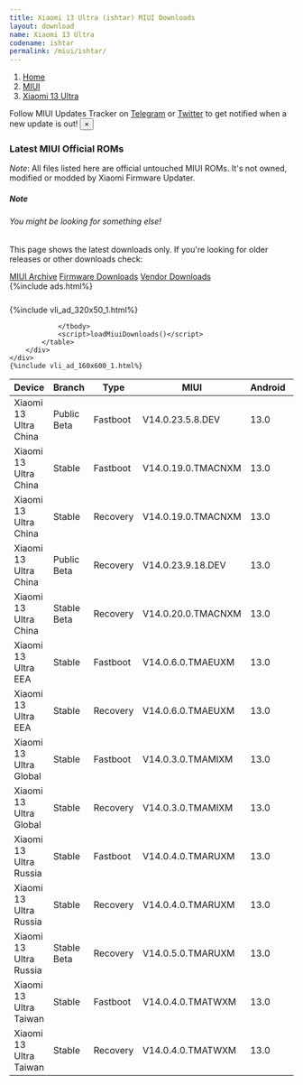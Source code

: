```yaml
---
title: Xiaomi 13 Ultra (ishtar) MIUI Downloads
layout: download
name: Xiaomi 13 Ultra
codename: ishtar
permalink: /miui/ishtar/
---
```

<nav aria-label="breadcrumb">
    <ol class="breadcrumb">
        <li class="breadcrumb-item"><a href="/">Home</a></li>
        <li class="breadcrumb-item"><a href="/miui/">MIUI</a></li>
        <li class="breadcrumb-item active" aria-current="page"><a href="/miui/ishtar/">Xiaomi 13 Ultra</a></li>
    </ol>
</nav>
<div class="alert alert-primary alert-dismissible fade show" role="alert">
    Follow MIUI Updates Tracker on <a href="https://t.me/MIUIUpdatesTracker" class="alert-link">Telegram</a>
     or <a href="https://twitter.com/MiFwUpdater" class="alert-link">Twitter</a> to get notified when a new update is out!
    <button type="button" class="close" data-dismiss="alert" aria-label="Close">
        <span aria-hidden="true">&times;</span>
    </button>
</div>

### Latest MIUI Official ROMs
*Note*: All files listed here are official untouched MIUI ROMs. It's not owned, modified or modded by Xiaomi Firmware Updater.
<div class="card">
  <div class="card-body">
    <h5 class="card-title">Note</h5>
    <h6 class="card-subtitle mb-2 text-muted">You might be looking for something else!</h6>
    <p class="card-text">This page shows the latest downloads only.
     If you're looking for older releases or other downloads check:</p>
    <a href="/archive/miui/ishtar/" class="card-link">MIUI Archive</a>
    <a href="/firmware/ishtar/" class="card-link">Firmware Downloads</a>
    <a href="/vendor/ishtar/" class="card-link">Vendor Downloads</a>
  </div>
</div>
{%include ads.html%}
<div class="row justify-content-center">
    <div class="col-10">
        <div class="table-responsive-md" style="margin-top: 25px;">
            {%include vli_ad_320x50_1.html%}
            <table id="miui" class="display dt-responsive nowrap compact table table-striped table-hover table-sm">
                <thead class="thead-dark">
                    <tr>
                        <th data-ref="device">Device</th>
                        <th data-ref="branch">Branch</th>
                        <th data-ref="type">Type</th>
                        <th data-ref="miui">MIUI</th>
                        <th data-ref="android">Android</th>
                        <th data-ref="size">Size</th>
                        <th data-ref="size">Date</th>
                        <th data-ref="link">Link</th>
                    </tr>
                </thead>
                <tbody>
                <tr><td>Xiaomi 13 Ultra China</td><td>Public Beta</td><td>Fastboot</td><td>V14.0.23.5.8.DEV</td><td>13.0</td><td>8.6 GB</td><td>2023-05-09</td><td><a href="/miui/ishtar/public beta/V14.0.23.5.8.DEV/">Download</a></td></tr>
<tr><td>Xiaomi 13 Ultra China</td><td>Stable</td><td>Fastboot</td><td>V14.0.19.0.TMACNXM</td><td>13.0</td><td>8.6 GB</td><td>2023-09-12</td><td><a href="/miui/ishtar/stable/V14.0.19.0.TMACNXM/">Download</a></td></tr>
<tr><td>Xiaomi 13 Ultra China</td><td>Stable</td><td>Recovery</td><td>V14.0.19.0.TMACNXM</td><td>13.0</td><td>6.9 GB</td><td>2023-09-15</td><td><a href="/miui/ishtar/stable/V14.0.19.0.TMACNXM/">Download</a></td></tr>
<tr><td>Xiaomi 13 Ultra China</td><td>Public Beta</td><td>Recovery</td><td>V14.0.23.9.18.DEV</td><td>13.0</td><td>6.8 GB</td><td>2023-09-22</td><td><a href="/miui/ishtar/public beta/V14.0.23.9.18.DEV/">Download</a></td></tr>
<tr><td>Xiaomi 13 Ultra China</td><td>Stable Beta</td><td>Recovery</td><td>V14.0.20.0.TMACNXM</td><td>13.0</td><td>6.9 GB</td><td>2023-10-17</td><td><a href="/miui/ishtar/stable beta/V14.0.20.0.TMACNXM/">Download</a></td></tr>
<tr><td>Xiaomi 13 Ultra EEA</td><td>Stable</td><td>Fastboot</td><td>V14.0.6.0.TMAEUXM</td><td>13.0</td><td>7.8 GB</td><td>2023-10-12</td><td><a href="/miui/ishtar/stable/V14.0.6.0.TMAEUXM/">Download</a></td></tr>
<tr><td>Xiaomi 13 Ultra EEA</td><td>Stable</td><td>Recovery</td><td>V14.0.6.0.TMAEUXM</td><td>13.0</td><td>6.0 GB</td><td>2023-10-20</td><td><a href="/miui/ishtar/stable/V14.0.6.0.TMAEUXM/">Download</a></td></tr>
<tr><td>Xiaomi 13 Ultra Global</td><td>Stable</td><td>Fastboot</td><td>V14.0.3.0.TMAMIXM</td><td>13.0</td><td>8.2 GB</td><td>2023-08-08</td><td><a href="/miui/ishtar/stable/V14.0.3.0.TMAMIXM/">Download</a></td></tr>
<tr><td>Xiaomi 13 Ultra Global</td><td>Stable</td><td>Recovery</td><td>V14.0.3.0.TMAMIXM</td><td>13.0</td><td>6.0 GB</td><td>2023-08-16</td><td><a href="/miui/ishtar/stable/V14.0.3.0.TMAMIXM/">Download</a></td></tr>
<tr><td>Xiaomi 13 Ultra Russia</td><td>Stable</td><td>Fastboot</td><td>V14.0.4.0.TMARUXM</td><td>13.0</td><td>7.7 GB</td><td>2023-08-01</td><td><a href="/miui/ishtar/stable/V14.0.4.0.TMARUXM/">Download</a></td></tr>
<tr><td>Xiaomi 13 Ultra Russia</td><td>Stable</td><td>Recovery</td><td>V14.0.4.0.TMARUXM</td><td>13.0</td><td>5.9 GB</td><td>2023-08-16</td><td><a href="/miui/ishtar/stable/V14.0.4.0.TMARUXM/">Download</a></td></tr>
<tr><td>Xiaomi 13 Ultra Russia</td><td>Stable Beta</td><td>Recovery</td><td>V14.0.5.0.TMARUXM</td><td>13.0</td><td>5.9 GB</td><td>2023-10-23</td><td><a href="/miui/ishtar/stable beta/V14.0.5.0.TMARUXM/">Download</a></td></tr>
<tr><td>Xiaomi 13 Ultra Taiwan</td><td>Stable</td><td>Fastboot</td><td>V14.0.4.0.TMATWXM</td><td>13.0</td><td>7.0 GB</td><td>2023-08-08</td><td><a href="/miui/ishtar/stable/V14.0.4.0.TMATWXM/">Download</a></td></tr>
<tr><td>Xiaomi 13 Ultra Taiwan</td><td>Stable</td><td>Recovery</td><td>V14.0.4.0.TMATWXM</td><td>13.0</td><td>5.9 GB</td><td>2023-08-17</td><td><a href="/miui/ishtar/stable/V14.0.4.0.TMATWXM/">Download</a></td></tr>

                </tbody>
                <script>loadMiuiDownloads()</script>
            </table>
        </div>
    </div>
    {%include vli_ad_160x600_1.html%}
</div>
